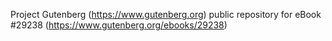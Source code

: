 Project Gutenberg (https://www.gutenberg.org) public repository for eBook #29238 (https://www.gutenberg.org/ebooks/29238)
